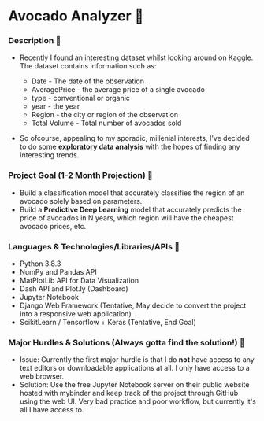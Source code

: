 # Avocado Analyzer 🥑

### Description 🥑
- Recently I found an interesting dataset whilst looking around on Kaggle. The dataset contains information such as:</br>
  - Date - The date of the observation
  - AveragePrice - the average price of a single avocado
  - type - conventional or organic
  - year - the year
  - Region - the city or region of the observation
  - Total Volume - Total number of avocados sold

- So ofcourse, appealing to my sporadic, millenial interests, I've decided to do some **exploratory data analysis** with the hopes of finding any interesting trends.

### Project Goal (1-2 Month Projection) 🥑
- Build a classification model that accurately classifies the region of an avocado solely based on parameters. 
- Build a **Predictive Deep Learning** model that accurately predicts the price of avocados in N years, which region will have the cheapest avocado prices, etc.

### Languages & Technologies/Libraries/APIs 🥑
- Python 3.8.3
- NumPy and Pandas API
- MatPlotLib API for Data Visualization
- Dash API and Plot.ly (Dashboard)
- Jupyter Notebook
- Django Web Framework (Tentative, May decide to convert the project into a responsive web application)
- ScikitLearn / Tensorflow + Keras (Tentative, End Goal)

### Major Hurdles & Solutions (Always gotta find the solution!) 🥑
- Issue: Currently the first major hurdle is that I do **not** have access to any text editors or downloadable applications at all. I only have access to a web browser. 
- Solution: Use the free Jupyter Notebook server on their public website hosted with mybinder and keep track of the project through GitHub using the web UI. Very bad practice and poor workflow, but currently it's all I have access to.


